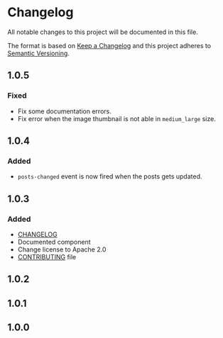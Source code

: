 # Changelog
All notable changes to this project will be documented in this file.

The format is based on [Keep a Changelog](http://keepachangelog.com/en/1.0.0/)
and this project adheres to [Semantic Versioning](http://semver.org/spec/v2.0.0.html).

<!--
## [UNRELEASED]
### Added
### Changed
### Deprecated
### Removed
### Fixed
### Security
-->

## 1.0.5

### Fixed

- Fix some documentation errors.
- Fix error when the image thumbnail is not able in `medium_large` size.



## 1.0.4

### Added

- `posts-changed` event is now fired when the posts gets updated.

## 1.0.3
### Added
- [CHANGELOG](./CHANGELOG.md)
- Documented component
- Change license to Apache 2.0
- [CONTRIBUTING](./CONTRIBUTING.md) file

## 1.0.2
## 1.0.1
## 1.0.0
